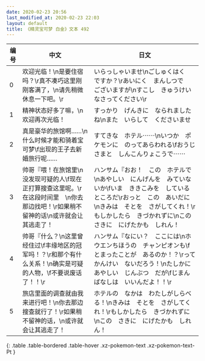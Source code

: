 ```yaml
---
date: 2020-02-23 20:56
last_modified_at: 2020-02-23 22:03
layout: default
title: 《精灵宝可梦 白金》文本 492
---
```

| 编号 | 中文 | 日文 |
| ---- | ---- | ---- |
| 0 | 欢迎光临！\n是要住宿吗？\r真不凑巧这里刚刚客满了，\n请先稍微休息一下吧。\r | いらっしゃいませ\nごしゅくはく　ですか？\rあいにく　まんしつで　ございますが\nすこし　きゅうけい　なさってください\r |
| 1 | 精神状态好多了嘛，\n欢迎再次光临！ | すっかり　げんきに　なられましたね\nまた　いらして　くださいませ |
| 2 | 真是豪华的旅馆啊……\n什么时候才能和骑着宝可梦\f出现的王子去新婚旅行呢…… | すてきな　ホテル⋯⋯\nいつか　ポケモンに　のってあらわれる\fおうじさまと　しんこんりょこうで⋯⋯ |
| 3 | 帅哥『喂！在旅馆里\n没发现可疑的人\f现在正打算搜查这里呢。\r在这段时间里　\n你去那边找吧！\r如果稍不留神的话\n或许就会让其逃走了！ | ハンサム『おお！　この　ホテルで\nあやしい　にんげんを　みていないか\fいま　ききこみを　しているところだ\rおっと　この　あいだに\nきみは　そとを　さがしてくれ！\rもしかしたら　きづかれずに\nこの　さきに　にげたかも　しれん！ |
| 4 | 帅哥『什么？\n这里曾经住过\f丰缘地区的冠军吗！？\r和那个有什么关系！\n确实是可疑的人物，\f不要说废话了！！\r | ハンサム『なにい？　ここには\nホウエンちほうの　チャンピオンも\fとまったことが　あるのか！？\rって　かんけい　ないだろう！\nたしかに　あやしい　じんぶつ　だが\fじまんばなしは　いいんだよ！！\r |
| 5 | 旅店里面的调查就由我来进行吧！\n你去那边搜查就行了！\r如果稍不留神的话，\n或许就会让其逃走了！ | ホテルの　なかは　わたしがしらべる！\nきみは　そとを　さがしてくれ！\rもしかしたら　きづかれずに\nこの　さきに　にげたかも　しれん！ |
{: .table .table-bordered .table-hover .xz-pokemon-text .xz-pokemon-text-Pt }